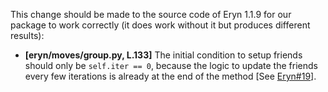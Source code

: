 This change should be made to the source code of Eryn 1.1.9 for our package to work correctly (it does work without it but produces different results):

- **[eryn/moves/group.py, L.133]** The initial condition to setup friends should only be `self.iter == 0`, because
the logic to update the friends every few iterations is already at the end of the method [See [Eryn#19](https://github.com/mikekatz04/Eryn/pull/19)].
